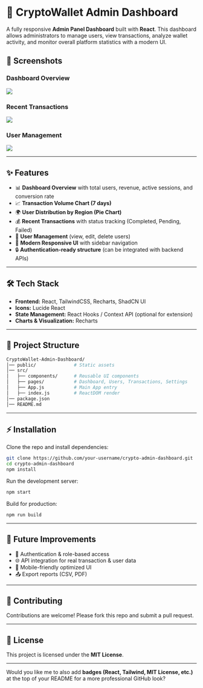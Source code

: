 

# 🚀 CryptoWallet Admin Dashboard

A fully responsive **Admin Panel Dashboard** built with **React**. This dashboard allows administrators to manage users, view transactions, analyze wallet activity, and monitor overall platform statistics with a modern UI.

## 📸 Screenshots

### Dashboard Overview

![<img width="818" height="368" alt="1st" src="https://github.com/user-attachments/assets/9a608512-67c2-45e1-8c5d-9ccf748e777c" />
](./1st.png)

### Recent Transactions

![<img width="806" height="364" alt="22nd" src="https://github.com/user-attachments/assets/a6bdebc8-77a1-4e76-a15d-40d8215ed36d" />
](./2nd.png)

### User Management

![<img width="802" height="366" alt="3rd" src="https://github.com/user-attachments/assets/b1f2b32a-c84b-4417-8b1e-9d8b73a31656" />
](./3rd.png)

---

## ✨ Features

* 📊 **Dashboard Overview** with total users, revenue, active sessions, and conversion rate
* 📈 **Transaction Volume Chart (7 days)**
* 🌍 **User Distribution by Region (Pie Chart)**
* 💰 **Recent Transactions** with status tracking (Completed, Pending, Failed)
* 👥 **User Management** (view, edit, delete users)
* 🎨 **Modern Responsive UI** with sidebar navigation
* 🔒 **Authentication-ready structure** (can be integrated with backend APIs)

---

## 🛠️ Tech Stack

* **Frontend:** React, TailwindCSS, Recharts, ShadCN UI
* **Icons:** Lucide React
* **State Management:** React Hooks / Context API (optional for extension)
* **Charts & Visualization:** Recharts

---

## 📂 Project Structure

```bash
CryptoWallet-Admin-Dashboard/
│── public/              # Static assets
│── src/
│   ├── components/      # Reusable UI components
│   ├── pages/           # Dashboard, Users, Transactions, Settings
│   ├── App.js           # Main App entry
│   ├── index.js         # ReactDOM render
│── package.json
│── README.md
```

---

## ⚡ Installation

Clone the repo and install dependencies:

```bash
git clone https://github.com/your-username/crypto-admin-dashboard.git
cd crypto-admin-dashboard
npm install
```

Run the development server:

```bash
npm start
```

Build for production:

```bash
npm run build
```

---

## 🎯 Future Improvements

* 🔐 Authentication & role-based access
* 🌐 API integration for real transaction & user data
* 📱 Mobile-friendly optimized UI
* 📤 Export reports (CSV, PDF)

---

## 🤝 Contributing

Contributions are welcome! Please fork this repo and submit a pull request.

---

## 📄 License

This project is licensed under the **MIT License**.

---

Would you like me to also add **badges (React, Tailwind, MIT License, etc.)** at the top of your README for a more professional GitHub look?
